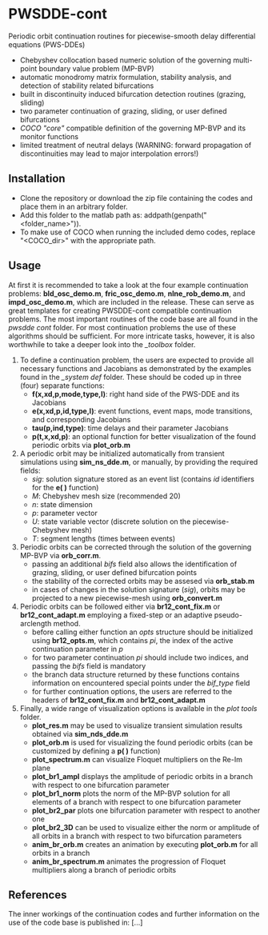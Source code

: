 # PWSDDE-cont
Periodic orbit continuation routines for piecewise-smooth delay differential equations (PWS-DDEs)
- Chebyshev collocation based numeric solution of the governing multi-point boundary value problem (MP-BVP)
- automatic monodromy matrix formulation, stability analysis, and detection of stability related bifurcations
- built in discontinuity induced bifurcation detection routines (grazing, sliding)
- two parameter continuation of grazing, sliding, or user defined bifurcations
- *COCO "core"* compatible definition of the governing MP-BVP and its monitor functions
- limited treatment of neutral delays (WARNING: forward propagation of discontinuities may lead to major interpolation errors!)

## Installation
- Clone the repository or download the zip file containing the codes and place them in an arbitrary folder.
- Add this folder to the matlab path as: addpath(genpath("<folder_name>")).
- To make use of COCO when running the included demo codes, replace "<COCO_dir>" with the appropriate path.

## Usage
At first it is recommended to take a look at the four example continuation problems: **bld_osc_demo.m**, **fric_osc_demo.m**, **nlne_rob_demo.m**, and **impd_osc_demo.m**, which are included in the release. These can serve as great templates for creating PWSDDE-cont compatible continuation problems. The most important routines of the code base are all found in the *pwsdde cont* folder. For most continuation problems the use of these algorithms should be sufficient. For more intricate tasks, however, it is also worthwhile to take a deeper look into the *_toolbox* folder.

1) To define a continuation problem, the users are expected to provide all necessary functions and Jacobians as demonstrated by the examples found in the *_system def* folder. These should be coded up in three (four) separate functions:
    - **f(x,xd,p,mode,type,l)**: right hand side of the PWS-DDE and its Jacobians
    - **e(x,xd,p,id,type,l)**: event functions, event maps, mode transitions, and corresponding Jacobians
    - **tau(p,ind,type)**: time delays and their parameter Jacobians
    - **p(t,x,xd,p)**: an optional function for better visualization of the found periodic orbits via **plot_orb.m**
2) A periodic orbit may be initialized automatically from transient simulations using **sim_ns_dde.m**, or manually, by providing the required fields:
    - *sig*: solution signature stored as an event list (contains *id* identifiers for the **e( )** function)
    - *M*: Chebyshev mesh size (recommended 20)
    - *n*: state dimension
    - *p*: parameter vector
    - *U*: state variable vector (discrete solution on the piecewise-Chebyshev mesh)
    - *T*: segment lengths (times between events)
3) Periodic orbits can be corrected through the solution of the governing MP-BVP via **orb_corr.m**.
    - passing an additional *bifs* field also allows the identification of grazing, sliding, or user defined bifurcation points
    - the stability of the corrected orbits may be assesed via **orb_stab.m**
    - in cases of changes in the solution signature (*sig*), orbits may be projected to a new piecewise-mesh using **orb_convert.m**
4)  Periodic orbits can be followed either via **br12_cont_fix.m** or **br12_cont_adapt.m** employing a fixed-step or an adaptive pseudo-arclength method.
    - before calling either function an *opts* structure should be initialized using **br12_opts.m**, which contains *pi*, the index of the active continuation parameter in *p* 
    - for two parameter continuation *pi* should include two indices, and passing the *bifs* field is mandatory
    - the branch data structure returned by these functions contains information on encountered special points under the *bif_type* field
    - for further continuation options, the users are referred to the headers of **br12_cont_fix.m** and **br12_cont_adapt.m**
5) Finally, a wide range of visualization options is available in the *plot tools* folder.
    - **plot_res.m** may be used to visualize transient simulation results obtained via **sim_nds_dde.m**
    - **plot_orb.m** is used for visualizing the found periodic orbits (can be customized by defining a **p( )** function)
    - **plot_spectrum.m** can visualize Floquet multipliers on the Re-Im plane
    - **plot_br1_ampl** displays the amplitude of periodic orbits in a branch with respect to one bifurcation parameter
    - **plot_br1_norm** plots the norm of the MP-BVP solution for all elements of a branch with respect to one bifurcation parameter
    - **plot_br2_par** plots one bifurcation parameter with respect to another one
    - **plot_br2_3D** can be used to visualize either the norm or amplitude of all orbits in a branch with respect to two bifurcation parameters
    - **anim_br_orb.m** creates an animation by executing **plot_orb.m** for all orbits in a branch
    - **anim_br_spectrum.m** animates the progression of Floquet multipliers along a branch of periodic orbits

## References

The inner workings of the continuation codes and further information on the use of the code base is published in: [...]
